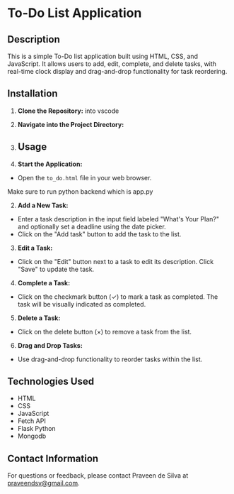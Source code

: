 # To-Do List Application

## Description

This is a simple To-Do list application built using HTML, CSS, and JavaScript. It allows users to add, edit, complete, and delete tasks, with real-time clock display and drag-and-drop functionality for task reordering.

## Installation

1. **Clone the Repository:** into vscode
2.  **Navigate into the Project Directory:**

3.  ## Usage

1. **Start the Application:**
- Open the `to_do.html` file in your web browser.

Make sure to run python backend which is app.py

2. **Add a New Task:**
- Enter a task description in the input field labeled "What's Your Plan?" and optionally set a deadline using the date picker.
- Click on the "Add task" button to add the task to the list.

3. **Edit a Task:**
- Click on the "Edit" button next to a task to edit its description. Click "Save" to update the task.

4. **Complete a Task:**
- Click on the checkmark button (✓) to mark a task as completed. The task will be visually indicated as completed.

5. **Delete a Task:**
- Click on the delete button (×) to remove a task from the list.

6. **Drag and Drop Tasks:**
- Use drag-and-drop functionality to reorder tasks within the list.

## Technologies Used

- HTML
- CSS
- JavaScript
- Fetch API
- Flask Python
- Mongodb

## Contact Information

For questions or feedback, please contact Praveen de Silva at praveendsv@gmail.com.

